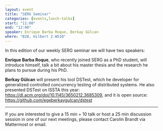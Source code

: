 ```yaml
---
layout: event
title: "SERG Seminar"
categories: [events,lunch-talks]
start: "11:00"
end: "12:00"
speaker: Enrique Barba Roque, Berkay Gülcan
where: "B28, Hilbert 2.W510"
---
```


In this edition of our weekly SERG seminar we will have two speakers:

**Enrique Barba Roque**, who recently joined SERG as a PhD student, will introduce himself, talk a bit about his master thesis and the research he plans to pursue during his PhD.

**Berkay Gülcan** will present his tool DSTest, which he developer for generalized controlled concurrency testing of distributed systems.
He also presented DSTest on ISSTA this year: https://dl.acm.org/doi/10.1145/3650212.3685309, and it is open source: https://github.com/egeberkaygulcan/dstest



---
If you are interested to give a 15 min + 10 talk or host a 25 min discussion session in one of our next meetings, please contact Carolin Brandt via Mattermost or email.
